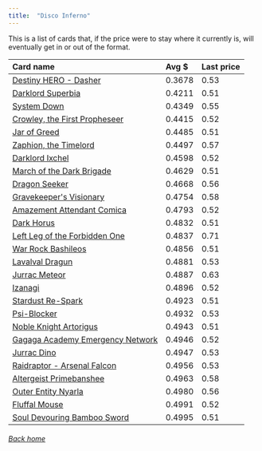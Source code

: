 ```yaml
---
title:  "Disco Inferno"
---
```


This is a list of cards that, if the price were to stay where it currently is, will eventually get in or out of the format.

| Card name | Avg $ | Last price |
| :-- | :-- | :-- |
[Destiny HERO - Dasher](https://db.ygoprodeck.com/card/?search=Destiny%20HERO%20-%20Dasher) | 0.3678 | 0.53 |
[Darklord Superbia](https://db.ygoprodeck.com/card/?search=Darklord%20Superbia) | 0.4211 | 0.51 |
[System Down](https://db.ygoprodeck.com/card/?search=System%20Down) | 0.4349 | 0.55 |
[Crowley, the First Propheseer](https://db.ygoprodeck.com/card/?search=Crowley,%20the%20First%20Propheseer) | 0.4415 | 0.52 |
[Jar of Greed](https://db.ygoprodeck.com/card/?search=Jar%20of%20Greed) | 0.4485 | 0.51 |
[Zaphion, the Timelord](https://db.ygoprodeck.com/card/?search=Zaphion,%20the%20Timelord) | 0.4497 | 0.57 |
[Darklord Ixchel](https://db.ygoprodeck.com/card/?search=Darklord%20Ixchel) | 0.4598 | 0.52 |
[March of the Dark Brigade](https://db.ygoprodeck.com/card/?search=March%20of%20the%20Dark%20Brigade) | 0.4629 | 0.51 |
[Dragon Seeker](https://db.ygoprodeck.com/card/?search=Dragon%20Seeker) | 0.4668 | 0.56 |
[Gravekeeper's Visionary](https://db.ygoprodeck.com/card/?search=Gravekeeper's%20Visionary) | 0.4754 | 0.58 |
[Amazement Attendant Comica](https://db.ygoprodeck.com/card/?search=Amazement%20Attendant%20Comica) | 0.4793 | 0.52 |
[Dark Horus](https://db.ygoprodeck.com/card/?search=Dark%20Horus) | 0.4832 | 0.51 |
[Left Leg of the Forbidden One](https://db.ygoprodeck.com/card/?search=Left%20Leg%20of%20the%20Forbidden%20One) | 0.4837 | 0.71 |
[War Rock Bashileos](https://db.ygoprodeck.com/card/?search=War%20Rock%20Bashileos) | 0.4856 | 0.51 |
[Lavalval Dragun](https://db.ygoprodeck.com/card/?search=Lavalval%20Dragun) | 0.4881 | 0.53 |
[Jurrac Meteor](https://db.ygoprodeck.com/card/?search=Jurrac%20Meteor) | 0.4887 | 0.63 |
[Izanagi](https://db.ygoprodeck.com/card/?search=Izanagi) | 0.4896 | 0.52 |
[Stardust Re-Spark](https://db.ygoprodeck.com/card/?search=Stardust%20Re-Spark) | 0.4923 | 0.51 |
[Psi-Blocker](https://db.ygoprodeck.com/card/?search=Psi-Blocker) | 0.4932 | 0.53 |
[Noble Knight Artorigus](https://db.ygoprodeck.com/card/?search=Noble%20Knight%20Artorigus) | 0.4943 | 0.51 |
[Gagaga Academy Emergency Network](https://db.ygoprodeck.com/card/?search=Gagaga%20Academy%20Emergency%20Network) | 0.4946 | 0.52 |
[Jurrac Dino](https://db.ygoprodeck.com/card/?search=Jurrac%20Dino) | 0.4947 | 0.53 |
[Raidraptor - Arsenal Falcon](https://db.ygoprodeck.com/card/?search=Raidraptor%20-%20Arsenal%20Falcon) | 0.4956 | 0.53 |
[Altergeist Primebanshee](https://db.ygoprodeck.com/card/?search=Altergeist%20Primebanshee) | 0.4963 | 0.58 |
[Outer Entity Nyarla](https://db.ygoprodeck.com/card/?search=Outer%20Entity%20Nyarla) | 0.4980 | 0.56 |
[Fluffal Mouse](https://db.ygoprodeck.com/card/?search=Fluffal%20Mouse) | 0.4991 | 0.52 |
[Soul Devouring Bamboo Sword](https://db.ygoprodeck.com/card/?search=Soul%20Devouring%20Bamboo%20Sword) | 0.4995 | 0.51 |

###### [Back home](index)